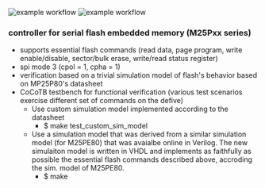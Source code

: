 ![example workflow](https://github.com/npatsiatzis/serial_flash_controller/actions/workflows/regression.yml/badge.svg)
![example workflow](https://github.com/npatsiatzis/serial_flash_controller/actions/workflows/coverage.yml/badge.svg)

### controller for serial flash embedded memory (M25Pxx series)


- supports essential flash commands (read data, page program, write enable/disable, sector/bulk erase, write/read status register)
- spi mode 3 (cpol = 1, cpha = 1)
- verification based on a trivial simulation model of flash's behavior based on MP25P80's datasheet
- CoCoTB testbench for functional verification (various test scenarios exercise different set of commands on the defive)
    - Use custom simulation model implemented according to the datasheet
        - $ make test_custom_sim_model
    - Use a simulation model that was derived from a similar simulation model (for M25PE80) that was 
    avaialbe online in Verilog. The new simulaiton model is written in VHDL and implements as faithfully as possible the essential flash commands described above, accroding the sim. model of M25PE80.
        - $ make 


